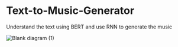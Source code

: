 # Text-to-Music-Generator
Understand the text using BERT and use RNN to generate the music

![Blank diagram (1)](https://github.com/user-attachments/assets/214d6d31-f603-42cd-9bdc-1ff44e963935)


